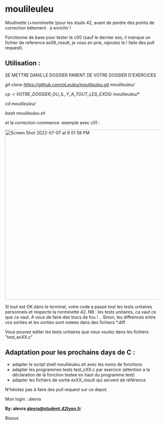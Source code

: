 # moulileuleu

Moulinette (+norminette )pour les studs 42, avant de perdre des points de correction bêtement . à enrichir !

Fonctionne de base pour tester le c00 (sauf le dernier exo, il manque un fichier de reference ex08_result, je vous en prie, rajoutez le ! faite des pull request).

## Utilisation :

SE METTRE DANS LE DOSSIER PARENT DE VOTRE DOSSIER D'EXERCICES

*git clone https://github.com/aLeuleu/moulileuleu.git moulileuleu/*

*cp -r VOTRE_DOSSIER_OU_IL_Y_A_TOUT_LES_EXOS/* moulileuleu/*

*cd moulileuleu/*

*bash moulileuleu.sh*


et la correction commence.
exemple avec c01 :

<img width="555" alt="Screen Shot 2022-07-07 at 9 01 58 PM" src="https://user-images.githubusercontent.com/97832618/177855476-4d014f01-4fd3-4fd5-ba74-f48aac141e05.png">




Si tout est OK dans le terminal, votre code a passé tout les tests unitaires personnels et respecte la norminette 42.
NB : les tests unitaires, ca vaut ce que ca vaut. A vous de faire des trucs de fou ! .. 
Sinon, les diffrences entre vos sorties et les sorties sont notees dans des fichiers *.diff

Vous pouvez editer les tests unitaires que vous voulez dans les fichiers "test_exXX.c"

## Adaptation pour les prochains days de C : 
- adapter le script shell moulileuleu.sh avec les noms de fonctions
- adapter les programmes tests test_cXX.c par exercice (attention a la déclaration de la fonction testee en haut du programme test)
- adapter les fichiers de sortie exXX_result qui servent de référence

N'hésitez pas à faire des pull request sur ce depot.

Mon login : alevra

**By: alevra <alevra@student.42lyon.fr>**


Bisous
